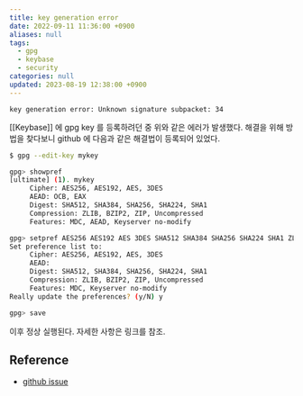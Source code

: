 ```yaml
---
title: key generation error
date: 2022-09-11 11:36:00 +0900
aliases: null
tags:
  - gpg
  - keybase
  - security
categories: null
updated: 2023-08-19 12:38:00 +0900
---
```


```console
key generation error: Unknown signature subpacket: 34
```

[[Keybase]] 에 gpg key 를 등록하려던 중 위와 같은 에러가 발생했다.  해결을 위해 방법을 찾다보니 github 에 다음과 같은 해결법이 등록되어 있었다.

```bash
$ gpg --edit-key mykey

gpg> showpref
[ultimate] (1). mykey
     Cipher: AES256, AES192, AES, 3DES
     AEAD: OCB, EAX
     Digest: SHA512, SHA384, SHA256, SHA224, SHA1
     Compression: ZLIB, BZIP2, ZIP, Uncompressed
     Features: MDC, AEAD, Keyserver no-modify

gpg> setpref AES256 AES192 AES 3DES SHA512 SHA384 SHA256 SHA224 SHA1 ZLIB BZIP2 ZIP
Set preference list to:
     Cipher: AES256, AES192, AES, 3DES
     AEAD: 
     Digest: SHA512, SHA384, SHA256, SHA224, SHA1
     Compression: ZLIB, BZIP2, ZIP, Uncompressed
     Features: MDC, Keyserver no-modify
Really update the preferences? (y/N) y

gpg> save
```

이후 정상 실행된다. 자세한 사항은 링크를 참조.

## Reference

- [github issue](https://github.com/keybase/keybase-issues/issues/4025)